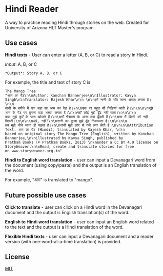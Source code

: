 # Hindi Reader

A way to practice reading Hindi through stories on the web. Created for University of Arizona HLT Master's program. 


## Use cases

**Hindi texts** - User can enter a letter (A, B, or C) to read a story in Hindi.

   *Input*: A, B, or C

    *Output*: Story A, B, or C

For example, the title and text of story C is
```
The Mango Tree
"आम का पेड़\n\nAuthor: Kanchan Bannerjee\n\nIllustrator: Kavya Singh\n\nTranslator: Rajesh Khar\n\n \n\nहमें नानी के गाँव जाना अच्छा लगता है।\n\n
नानी के बगीचे में एक बड़ा सा आम का पेड़ है।\n\nउस पर बहुत सी चिड़ियाँ आती है।\n\n\n\nमुझे आम के पेड़ पर छुपना बड़ा अच्छा लगता है।\n\nयहाँ कोई मुझे ढूँढ नहीं पाता।\n\n\n\n
बाबा मुझे कुएँ के पास खोजते हैं।\n\nमाँ गौशाला के आस-पास ढूँढती हैं।\n\nपर मैं किसी को नहीं मिलती।\n\n\n\nअरे, नहीं!\n\nनानी का कुत्ता मुझे ढूँढ निकालता है।\n\n\n\n
तब मुझे नीचे जाना ही पड़ता है।\n\nनानी मुझे ज़ोर से गले लगा लेती हैं।\n\n\n\nAttribution Text: आम का पेड़ (Hindi), translated by Rajesh Khar, \n\n
based on original story The Mango Tree (English), written by Kanchan Bannerjee,\n\nillustrated by Kavya Singh, published by
Pratham Books (© Pratham Books, 2013) \n\nunder a CC BY 4.0 license on StoryWeaver.\n\nRead, create and translate stories for free
on www.storyweaver.org.in"
```

**Hindi to English word translation** - user can input a Devanagari word from the document (using copy/paste) and the output is an English translation of the word.

For example, "आम" is translated to "mango".


## Future possible use cases

**Click to translate** - user can click on a Hindi word in the Devanagari document and the output is English translation(s) of the word.

**English to Hindi word translation** - user can input an English word related to the text and the output is a Hindi translation of the word.

**Flexible Hindi texts** - user can input a Devanagari document and a reader version (with one-word-at-a-time translation) is provided.

## License

[MIT](https://choosealicense.com/licenses/mit/)
